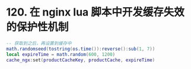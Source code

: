 # 120. 在 nginx lua 脚本中开发缓存失效的保护性机制

```lua
-- 获取到之后，再设置到缓存中
math.randomseed(tostring(os.time()):reverse():sub(1, 7))
local expireTime = math.random(600, 1200)
cache_ngx:set(productCacheKey, productCache, expireTime)
```
